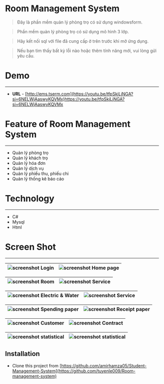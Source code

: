 # Room Management System

> Đây là phần mềm quản lý phòng trọ có sử dụng windowsform.

> Phần mềm quản lý phòng trọ có sử dụng mô hình 3 lớp.

> Hãy kết nối sql với file đã cung cấp ở trên trước khi mở ứng dụng.

> Nếu bạn tìm thấy bất kỳ lỗi nào hoặc thêm tính năng mới, vui lòng gửi yêu cầu.

# Demo
-----------------------------
- **URL** - [http://ems.tserm.com](https://youtu.be/tfpSkjLjNGA?si=6NELWjAaswyKQVMx)https://youtu.be/tfpSkjLjNGA?si=6NELWjAaswyKQVMx

# Feature of Room Management System
-----------------------------
- Quản lý phòng trọ
- Quản lý khách trọ
- Quản lý hóa đơn
- Quản lý dịch vụ
- Quản lý phiếu thu, phiếu chi
- Quản lý thống kê báo cáo
# Technology
-----------------------------
- C#
- Mysql
- Html

# Screen Shot
-----------------------

![screenshot](https://github.com/tuyenle009/Room-management-system/assets/128459950/1a7dd816-2e85-4f52-9fe1-64f3891b5a65) Login | ![screenshot](https://github.com/tuyenle009/Room-management-system/assets/128459950/e3c97a80-a338-4ce6-bc8e-ad2558d0fab3) Home page |
|-|-|

![screenshot](https://github.com/tuyenle009/Room-management-system/assets/128459950/75da298e-e790-4f56-a765-c4a350f013ad) Room | ![screenshot](https://github.com/tuyenle009/Room-management-system/assets/128459950/5d682739-0693-4128-b00d-2e5c1a1e4c2d) Service |
|-|-|

![screenshot](https://github.com/tuyenle009/Room-management-system/assets/128459950/13e744e5-a793-418b-8446-41d332a5cf52) Electric & Water | ![screenshot](https://github.com/tuyenle009/Room-management-system/assets/128459950/2c81dcbd-69a6-4a5c-bff5-5af2c5a5dc94) Service |
|-|-|

![screenshot](https://github.com/tuyenle009/Room-management-system/assets/128459950/068f35db-7db5-499e-aebd-99b5bb8cee19)  Spending paper | ![screenshot](https://github.com/tuyenle009/Room-management-system/assets/128459950/93265528-ca5e-4772-ba32-fd5e5238ece1) Receipt paper |
|-|-|

![screenshot](https://github.com/tuyenle009/Room-management-system/assets/128459950/2f15946b-1be2-45a8-abdc-f62375715206) Customer | ![screenshot](https://github.com/tuyenle009/Room-management-system/assets/128459950/b068a075-8391-4fb8-8508-d528f93e0598) Contract |
|-|-|

![screenshot](https://github.com/tuyenle009/Room-management-system/assets/128459950/06527e2e-bafa-400d-b548-030debf47ad2) statistical | ![screenshot](https://github.com/tuyenle009/Room-management-system/assets/128459950/99f50df1-c5f1-4b33-b533-9c70fcc4bf17) statistical |
|-|-|

Installation
-----------------------
- Clone this project from [https://github.com/amirhamza05/Student-Management-System](https://github.com/tuyenle009/Room-management-system)



